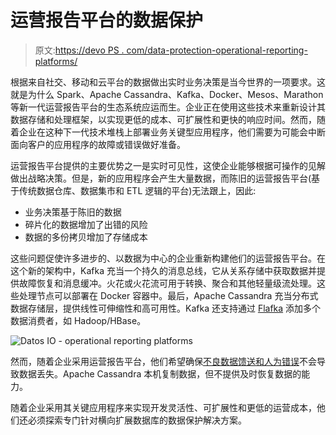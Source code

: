 # 运营报告平台的数据保护

> 原文:[https://devo PS . com/data-protection-operational-reporting-platforms/](https://devops.com/data-protection-operational-reporting-platforms/)

根据来自社交、移动和云平台的数据做出实时业务决策是当今世界的一项要求。这就是为什么 Spark、Apache Cassandra、Kafka、Docker、Mesos、Marathon 等新一代运营报告平台的生态系统应运而生。企业正在使用这些技术来重新设计其数据存储和处理框架，以实现更低的成本、可扩展性和更快的响应时间。然而，随着企业在这种下一代技术堆栈上部署业务关键型应用程序，他们需要为可能会中断面向客户的应用程序的故障或错误做好准备。

运营报告平台提供的主要优势之一是实时可见性，这使企业能够根据可操作的见解做出战略决策。但是，新的应用程序会产生大量数据，而陈旧的运营报告平台(基于传统数据仓库、数据集市和 ETL 逻辑的平台)无法跟上，因此:

*   业务决策基于陈旧的数据
*   碎片化的数据增加了出错的风险
*   数据的多份拷贝增加了存储成本

这些问题促使许多进步的、以数据为中心的企业重新构建他们的运营报告平台。在这个新的架构中，Kafka 充当一个持久的消息总线，它从关系存储中获取数据并提供故障恢复和消息缓冲。火花或火花流可用于转换、聚合和其他轻量级流处理。这些处理节点可以部署在 Docker 容器中。最后，Apache Cassandra 充当分布式数据存储层，提供线性可伸缩性和高可用性。Kafka 还支持通过 [Flafka](http://blog.cloudera.com/blog/2014/11/flafka-apache-flume-meets-apache-kafka-for-event-processing/) 添加多个数据消费者，如 Hadoop/HBase。

![Datos IO - operational reporting platforms](../Images/348e76862a1f85de69f9cbae9eab3b5f.png)

然而，随着企业采用运营报告平台，他们希望确保[不良数据馈送和人为错误](http://datos.io/to-err-is-human/)不会导致数据丢失。Apache Cassandra 本机复制数据，但不提供及时恢复数据的能力。

随着企业采用其关键应用程序来实现开发灵活性、可扩展性和更低的运营成本，他们还必须探索专门针对横向扩展数据库的数据保护解决方案。